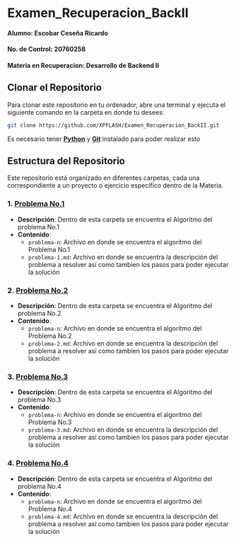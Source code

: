 # Examen_Recuperacion_BackII

#### Alumno: Escobar Ceseña Ricardo
#### No. de Control: 20760258
#### Materia en Recuperacion: Desarrollo de Backend II

## Clonar el Repositorio

Para clonar este repositorio en tu ordenador, abre una terminal y ejecuta el siguiente comando en la carpeta en donde tu desees:

```bash
git clone https://github.com/XPFLASH/Examen_Recuperacion_BackII.git
```
Es necesario tener [**Python**](https://www.python.org/) y [**Git**](https://git-scm.com/)  instalado para poder realizar esto 

## Estructura del Repositorio

Este repositorio está organizado en diferentes carpetas, cada una correspondiente a un proyecto o ejercicio específico dentro de la Materia. 

### 1. [**Problema No.1**](https://github.com/XPFLASH/Examen_Recuperacion_BackII/tree/main/problema_1)
   - **Descripción**: Dentro de esta carpeta se encuentra el Algoritmo del problema No.1
   - **Contenido**:
     - `problema-n`: Archivo en donde se encuentra el algoritmo del Problema No.1
     - `problema-1.md`: Archivo en donde se encuentra la descripción del problema a resolver así como tambien los pasos para poder ejecutar la solución
### 2. [**Problema No.2**](https://github.com/XPFLASH/Examen_Recuperacion_BackII/tree/main/problema_2)
   - **Descripción**: Dentro de esta carpeta se encuentra el Algoritmo del problema No.2
   - **Contenido**:
     - `problema-n`: Archivo en donde se encuentra el algoritmo del Problema No.2
     - `problema-2.md`: Archivo en donde se encuentra la descripción del problema a resolver así como tambien los pasos para poder ejecutar la solución

### 3. [**Problema No.3**](https://github.com/XPFLASH/Examen_Recuperacion_BackII/tree/main/problema_3)
   - **Descripción**: Dentro de esta carpeta se encuentra el Algoritmo del problema No.3
   - **Contenido**:
     - `problema-n`: Archivo en donde se encuentra el algoritmo del Problema No.3
     - `problema-3.md`: Archivo en donde se encuentra la descripción del problema a resolver así como tambien los pasos para poder ejecutar la solución

### 4. [**Problema No.4**](https://github.com/XPFLASH/Examen_Recuperacion_BackII/tree/main/problema_4)
   - **Descripción**: Dentro de esta carpeta se encuentra el Algoritmo del problema No.4
   - **Contenido**:
     - `problema-n`: Archivo en donde se encuentra el algoritmo del Problema No.4
     - `problema-4.md`: Archivo en donde se encuentra la descripción del problema a resolver así como tambien los pasos para poder ejecutar la solución



